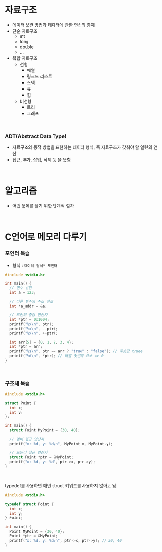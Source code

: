 # 자료구조

- 데이터 보관 방법과 데이터에 관한 연산의 총제
- 단순 자료구조
  - int
  - long
  - double
  - ...
- 복합 자료구조
  - 선형
    - 배열
    - 링크드 리스트
    - 스택
    - 큐
    - 힙
  - 비선형
    - 트리
    - 그래프

<br>

### ADT(Abstract Data Type)

- 자료구조의 동작 방법을 표현하는 데이터 형식, 즉 자료구조가 갖춰야 할 일련의 연산
- 접근, 추가, 삽입, 삭제 등 을 뜻함

<br>

# 알고리즘

- 어떤 문제를 풀기 위한 단계적 절차

<br>

# C언어로 메모리 다루기

### 포인터 복습

- 형식 : `데이터 형식* 포인터`

```c
#include <stdio.h>

int main() {
  // 변수 선언
  int a = 123;

  // 다른 변수의 주소 참조
  int *a_addr = &a;

  // 포인터 증감 연산자
  int *ptr = 0x1004;
  printf("%x\n", ptr);
  printf("%x\n", --ptr);
  printf("%x\n", ++ptr);

  int arr[5] = {0, 1, 2, 3, 4};
  int *ptr = arr;
  printf("%s\n", ptr == arr ? "true" : "false"); // 주솟값 truee
  printf("%d\n", *ptr); // 배열 첫번쨰 요소 => 0
}
```

<br>

### 구조체 복습

```c
#include <stdio.h>

struct Point {
  int x;
  int y;
};

int main() {
  struct Point MyPoint = {30, 40};

  // 멤버 접근 연산자
  printf("x: %d, y: %d\n", MyPoint.x, MyPoint.y);

  // 포인터 접근 연산자
  struct Point *ptr = &MyPoint;
  printf("x: %d, y: %d", ptr->x, ptr->y);
}
```

<br>

typedef를 사용하면 매번 struct 키워드를 사용하지 않아도 됨

```c
#include <stdio.h>

typedef struct Point {
  int x;
  int y;
} Point;

int main() {
  Point MyPoint = {30, 40};
  Point *ptr = &MyPoint;
  printf("x: %d, y: %d\n", ptr->x, ptr->y); // 30, 40
}
```
